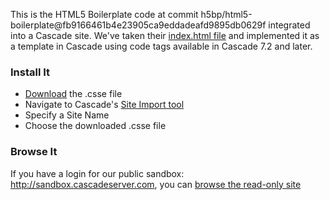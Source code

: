 
This is the HTML5 Boilerplate code at commit h5bp/html5-boilerplate@fb9166461b4e23905ca9eddadeafd9895db0629f integrated into a Cascade site. We've taken their [index.html file](https://github.com/h5bp/html5-boilerplate/blob/fb9166461b4e23905ca9eddadeafd9895db0629f/index.html) and implemented it as a template in Cascade using code tags available in Cascade 7.2 and later.

### Install It

- [Download](https://github.com/hannonhill/Example-Sites/raw/master/HTML5-Boilerplate/html5%20boilerplate.csse) the .csse file
- Navigate to Cascade's [Site Import tool](http://www.hannonhill.com/kb/Site-Import-Export/index.html#site-import)
- Specify a Site Name
- Choose the downloaded .csse file

### Browse It

If you have a login for our public sandbox: http://sandbox.cascadeserver.com, you can [browse the read-only site](http://sandbox.cascadeserver.com/entity/open.act?id=25e51ac30a7aa62645b5ff658c18bd1b&type=folder)